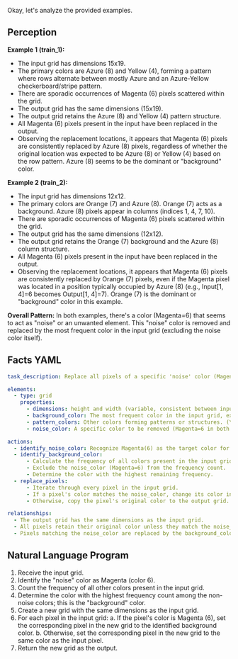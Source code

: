 Okay, let's analyze the provided examples.

## Perception

**Example 1 (train_1):**
*   The input grid has dimensions 15x19.
*   The primary colors are Azure (8) and Yellow (4), forming a pattern where rows alternate between mostly Azure and an Azure-Yellow checkerboard/stripe pattern.
*   There are sporadic occurrences of Magenta (6) pixels scattered within the grid.
*   The output grid has the same dimensions (15x19).
*   The output grid retains the Azure (8) and Yellow (4) pattern structure.
*   All Magenta (6) pixels present in the input have been replaced in the output.
*   Observing the replacement locations, it appears that Magenta (6) pixels are consistently replaced by Azure (8) pixels, regardless of whether the original location was expected to be Azure (8) or Yellow (4) based on the row pattern. Azure (8) seems to be the dominant or "background" color.

**Example 2 (train_2):**
*   The input grid has dimensions 12x12.
*   The primary colors are Orange (7) and Azure (8). Orange (7) acts as a background. Azure (8) pixels appear in columns (indices 1, 4, 7, 10).
*   There are sporadic occurrences of Magenta (6) pixels scattered within the grid.
*   The output grid has the same dimensions (12x12).
*   The output grid retains the Orange (7) background and the Azure (8) column structure.
*   All Magenta (6) pixels present in the input have been replaced in the output.
*   Observing the replacement locations, it appears that Magenta (6) pixels are consistently replaced by Orange (7) pixels, even if the Magenta pixel was located in a position typically occupied by Azure (8) (e.g., Input[1, 4]=6 becomes Output[1, 4]=7). Orange (7) is the dominant or "background" color in this example.

**Overall Pattern:**
In both examples, there's a color (Magenta=6) that seems to act as "noise" or an unwanted element. This "noise" color is removed and replaced by the most frequent color in the input grid (excluding the noise color itself).

## Facts YAML


```yaml
task_description: Replace all pixels of a specific 'noise' color (Magenta=6) with the most frequent 'background' color found in the input grid (excluding the noise color).

elements:
  - type: grid
    properties:
      - dimensions: height and width (variable, consistent between input and output)
      - background_color: The most frequent color in the input grid, excluding Magenta(6). (Azure=8 in train_1, Orange=7 in train_2)
      - pattern_colors: Other colors forming patterns or structures. (Yellow=4 in train_1, Azure=8 in train_2)
      - noise_color: A specific color to be removed (Magenta=6 in both examples).

actions:
  - identify_noise_color: Recognize Magenta(6) as the target color for removal.
  - identify_background_color:
      - Calculate the frequency of all colors present in the input grid.
      - Exclude the noise_color (Magenta=6) from the frequency count.
      - Determine the color with the highest remaining frequency.
  - replace_pixels:
      - Iterate through every pixel in the input grid.
      - If a pixel's color matches the noise_color, change its color in the output grid to the identified background_color.
      - Otherwise, copy the pixel's original color to the output grid.

relationships:
  - The output grid has the same dimensions as the input grid.
  - All pixels retain their original color unless they match the noise_color.
  - Pixels matching the noise_color are replaced by the background_color.
```


## Natural Language Program

1.  Receive the input grid.
2.  Identify the "noise" color as Magenta (color 6).
3.  Count the frequency of all other colors present in the input grid.
4.  Determine the color with the highest frequency count among the non-noise colors; this is the "background" color.
5.  Create a new grid with the same dimensions as the input grid.
6.  For each pixel in the input grid:
    a.  If the pixel's color is Magenta (6), set the corresponding pixel in the new grid to the identified background color.
    b.  Otherwise, set the corresponding pixel in the new grid to the same color as the input pixel.
7.  Return the new grid as the output.